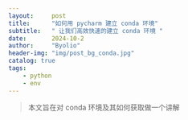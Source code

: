 ```yaml
---
layout:     post
title:      "如何用 pycharm 建立 conda 环境"
subtitle:   " 让我们高效快速的建立 conda 环境 "
date:       2024-10-2
author:     "Byolio"
header-img: "img/post_bg_conda.jpg"
catalog: true
tags:
    - python
    - env
---
```

> 本文旨在对 conda 环境及其如何获取做一个讲解

